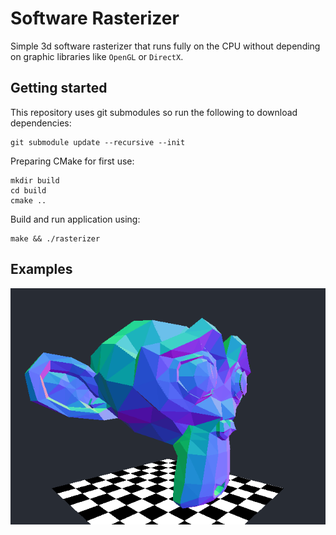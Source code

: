 # Software Rasterizer

Simple 3d software rasterizer that runs fully on the CPU without depending on
graphic libraries like `OpenGL` or `DirectX`.

## Getting started

This repository uses git submodules so run the following to download dependencies:
```
git submodule update --recursive --init
```

Preparing CMake for first use:
```
mkdir build
cd build
cmake ..
```

Build and run application using:
```
make && ./rasterizer
```

## Examples

![Example render](doc/preview.png)
